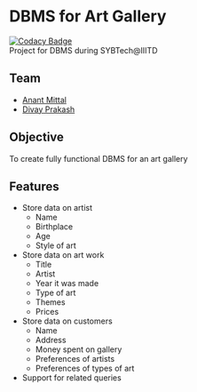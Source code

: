 # DBMS for Art Gallery

[![Codacy Badge](https://api.codacy.com/project/badge/grade/c3854c2c86d24fae928d64431f6a4d2b)](https://www.codacy.com/app/divayprakash/art-gallery-dbms)  
Project for DBMS during SYBTech@IIITD

## Team

* [Anant Mittal](http://github.com/anant15)
* [Divay Prakash](http://github.com/divayprakash)

## Objective

To create fully functional DBMS for an art gallery

## Features

* Store data on artist
  * Name
  * Birthplace
  * Age
  * Style of art
* Store data on art work
  * Title
  * Artist
  * Year it was made
  * Type of art
  * Themes
  * Prices 
* Store data on customers
  * Name
  * Address
  * Money spent on gallery
  * Preferences of artists
  * Preferences of types of art
* Support for related queries
